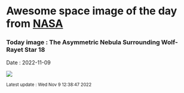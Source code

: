 
# Awesome space image of the day from [NASA](https://api.nasa.gov/)

### Today image : The Asymmetric Nebula Surrounding Wolf-Rayet Star 18
Date : 2022-11-09

![](https://apod.nasa.gov/apod/image/2211/wr18_woronow_960.jpg)

<small>Latest update : Wed Nov  9 12:38:47 2022</small>
        